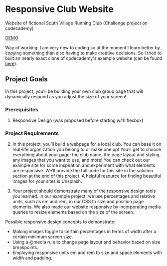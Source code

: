 # Responsive Club Website 

Website of fictional South Village Running Club (Challenge project on codecademy) 

[DEMO](http://github.com)

Way of working: I am very new to coding so at the moment I learn better by copying something than also having to make creative decisions. So I tried to built an nearly exact clone of codecademy's example website (can be found [here](https://codecademy-content.s3.amazonaws.com/PRO/independent-practice-projects/responsive-club-site/example-site/index.html)).

## Project Goals

In this project, you’ll be building your own club group page that will dynamically respond as you adjust the size of your screen! 

### Prerequisites

1. Responsive Design (was proposed before starting with flexbox)

### Project Requirements

2. In this project, you’ll build a webpage for a local club. You can base it on real-life organization you belong to or make one up! You’ll get to choose everything about your page: the club name, the page layout and styling, any images that you want to use, and more! You can check out our example site for some inspiration and experiment with what elements are responsive. We’ll provide the full code for this site in the solution section at the end of this project.
A helpful resource for finding beautiful images for your sites is Unsplash.

3. Your project should demonstrate many of the responsive design tools you learned. In our example project, we use percentages and relative units, such as em and rem, in our CSS to size and position page elements. We also made our website responsive by incorporating media queries to resize elements based on the size of the screen.

Possible responsive design concepts to demonstrate:

- Making images toggle to certain percentages in terms of width after a certain minimum screen size.
- Using a @media rule to change page layout and behavior based on size breakpoints.
- Employing responsive units em and rem to size and space elements with width and padding.
